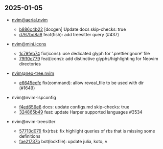 ## 2025-01-05

* nvim@aerial.nvim
  - [b886c4b22](https://github.com/stevearc/aerial.nvim/commit/b886c4b22c7563f29c5699699b485d6425cefb53) [docgen] Update docs skip-checks: true
  - [d767bd8a9](https://github.com/stevearc/aerial.nvim/commit/d767bd8a92869c337c5a71707ce8287234e47b75) feat(fish): add treesitter query (#437)

* nvim@mini.icons
  - [1c79feb74](https://github.com/echasnovski/mini.icons/commit/1c79feb7478ca773fa3dac5cadf43ced9180e861) fix(icons): use dedicated glyph for '.prettierignore' file
  - [79ff0c779](https://github.com/echasnovski/mini.icons/commit/79ff0c779c54f61e5afd8d64a31e10c9a45e86f6) feat(icons): add distinctive glyphs/highlighting for Neovim directories

* nvim@neo-tree.nvim
  - [e6645ecfc](https://github.com/nvim-neo-tree/neo-tree.nvim/commit/e6645ecfcba3e064446a6def1c10d788c9873f51) fix(command): allow reveal_file to be used with dir (#1649)

* nvim@nvim-lspconfig
  - [f4ed656e8](https://github.com/neovim/nvim-lspconfig/commit/f4ed656e876e45cf914d7beb972830561178e232) docs: update configs.md skip-checks: true
  - [324865b49](https://github.com/neovim/nvim-lspconfig/commit/324865b49ebb57a4fbed9896b3e3446b22676c2e) feat: update Harper supported languages #3534

* nvim@nvim-treesitter
  - [57713d079](https://github.com/nvim-treesitter/nvim-treesitter/commit/57713d079c3c2afcc31f3e0650bf8594a2a296ba) fix(rbs): fix highlight queries of rbs that is missing some definitions
  - [fae21737b](https://github.com/nvim-treesitter/nvim-treesitter/commit/fae21737be2846a04ae06a41d70b7fc8ad4bf9eb) bot(lockfile): update julia, koto, v